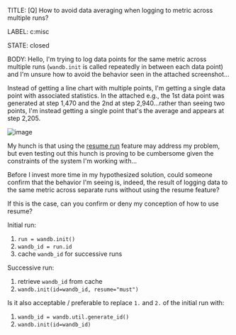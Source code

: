 TITLE:
[Q] How to avoid data averaging when logging to metric across multiple runs?

LABEL:
c:misc

STATE:
closed

BODY:
Hello, I'm trying to log data points for the same metric across multiple runs (`wandb.init` is called repeatedly in between each data point) and I'm unsure how to avoid the behavior seen in the attached screenshot...

Instead of getting a line chart with multiple points, I'm getting a single data point with associated statistics. In the attached e.g., the 1st data point was generated at step 1,470 and the 2nd at step 2,940...rather than seeing two points, I'm instead getting a single point that's the average and appears at step 2,205. 

![image](https://user-images.githubusercontent.com/4131505/188540676-d5a79044-a695-4a51-a3c1-94ab71f07543.png)

My hunch is that using the [resume run](https://docs.wandb.ai/guides/track/advanced/resuming) feature may address my problem, but even testing out this hunch is proving to be cumbersome given the constraints of the system I'm working with...

Before I invest more time in my hypothesized solution, could someone confirm that the behavior I'm seeing is, indeed, the result of logging data to the same metric across separate runs without using the resume feature?

If this is the case, can you confirm or deny my conception of how to use resume?

Initial run:
1. `run = wandb.init()`
2. `wandb_id = run.id`
3. cache `wandb_id` for successive runs

Successive run:
1. retrieve `wandb_id` from cache
2. `wandb.init(id=wandb_id, resume="must")`

Is it also acceptable / preferable to replace `1.` and `2.` of the initial run with:
1. `wandb_id = wandb.util.generate_id()`
2. `wandb.init(id=wandb_id)`

